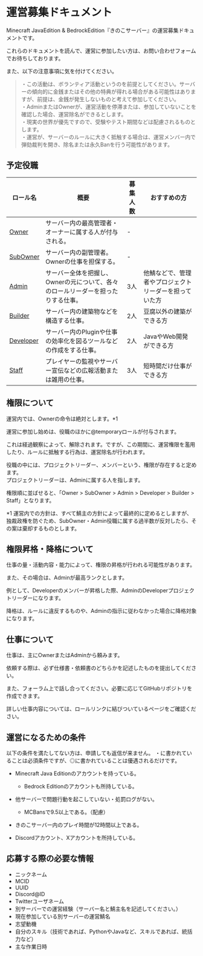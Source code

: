 # 運営募集ドキュメント
Minecraft JavaEdition & BedrockEdition『きのこサーバー』の運営募集ドキュメントです。

これらのドキュメントを読んで、運営に参加したい方は、お問い合わせフォームでお待ちしております。

また、以下の注意事項に気を付けてください。

> ・この活動は、ボランティア活動というのを前提としてください。サーバーの傾向的に金銭またはその他の特典が得れる場合がある可能性はありますが、前提は、金銭が発生しないものと考えて参加してください。<br>
> ・AdminまたはOwnerが、運営活動を停滞または、参加していないことを確認した場合、運営除名ができるとします。<br>
> ・現実の世界が優先ですので、受験やテスト期間などは配慮されるものとします。<br>
> ・運営が、サーバーのルールに大きく抵触する場合は、運営メンバー内で弾劾裁判を開き、除名または永久Banを行う可能性があります。


## 予定役職
| ロール名 | 概要 | 募集人数 | おすすめの方 |
| --- | --- | --- | --- |
| [Owner](role/admin.md) | サーバー内の最高管理者・オーナーに属する人が付与される。 | - |
| [SubOwner](role/subowner.md) | サーバー内の副管理者。Ownerの仕事を担保する。 | - |
| [Admin](role/admin.md) | サーバー全体を把握し、Ownerの元について、各々のロールリーダーを担ったりする仕事。 | 3人 | 他鯖などで、管理者やプロジェクトリーダーを担っていた方 |
| [Builder](role/builder.md) | サーバー内の建築物などを構造する仕事。 | 2人 | 豆腐以外の建築ができる方 |
| [Developer](role/dev.md) | サーバー内のPluginや仕事の効率化を図るツールなどの作成をする仕事。 | 2人 | JavaやWeb開発ができる方 |
| [Staff](role/staff.md) | プレイヤーの監視やサーバー宣伝などの広報活動または雑用の仕事。 | 3人 | 短時間だけ仕事ができる方 |

## 権限について
運営内では、Ownerの命令は絶対とします。*1

運営に参加し始めは、役職のほかに@temporaryロールが付与されます。

これは経過観察によって、解除されます。ですが、この期間に、運営権限を濫用したり、ルールに抵触する行為は、運営除名が行われます。

役職の中には、プロジェクトリーダー、メンバーという、権限が存在すると定めます。<br>
プロジェクトリーダーは、Adminに属する人を指します。

権限順に並ばせると、「Owner > SubOwner > Admin > Developer > Builder > Staff」となります。

*1 運営内での方針は、すべて鯖主の方針によって最終的に定めるとしますが、独裁政権を防ぐため、SubOwner・Admin役職に属する過半数が反対したら、その案は棄却するものとします。

## 権限昇格・降格について
仕事の量・活動内容・能力によって、権限の昇格が行われる可能性があります。

また、その場合は、Adminが最高ランクとします。

例として、Developerのメンバーが昇格した際、AdminのDeveloperプロジェクトリーダーになります。

降格は、ルールに違反するものや、Adminの指示に従わなかった場合に降格対象になります。

## 仕事について
仕事は、主にOwnerまたはAdminから頼みます。

依頼する際は、必ず仕様書・依頼書のどちらかを記述したものを提出してください。

また、フォーラム上で話し合ってください。必要に応じてGitHubリポジトリを作成できます。

詳しい仕事内容については、ロールリンクに結びついているページをご確認ください。

## 運営になるための条件
以下の条件を満たしてない方は、申請しても返信が来ません。
・に書かれていることは必須条件ですが、◎に書かれていることは優遇されるだけです。

- Minecraft Java Editionのアカウントを持っている。
    - Bedrock Editionのアカウントも所持している。

- 他サーバーで問題行動を起こしていない・処罰ログがない。
    - MCBansで9.5以上である。（配慮）

- きのこサーバー内のプレイ時間が12時間以上である。

- Discordアカウント、Xアカウントを所持している。

## 応募する際の必要な情報
- ニックネーム
- MCID
- UUID
- Discord@ID
- Twitterユーザネーム
- 別サーバーでの運営経験（サーバー名と鯖主名を記述してください。）
- 現在参加している別サーバーの運営鯖名
- 志望動機
- 自分のスキル（技術であれば、PythonやJavaなど、スキルであれば、統括力など）
- 主な作業日時
